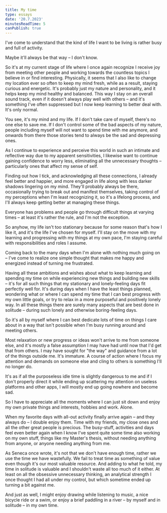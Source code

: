 ```yaml
---
title: My time
type: essays
date: '20.7.2023'
minutesReadTime: 5
canPublish: true
---
```


I've come to understand that the kind of life I want to be living is rather busy and full of activity. 

Maybe it'll always be that way – I don't know. 

So it's at my current stage of life where I once again recognize I receive joy from meeting other people and working towards the countless topics I believe in or find interesting. Physically, it seems that I also like to change my location ever so often to keep my mind fresh, while as a result, staying curious and energetic. It's probably just my nature and personality, and it helps keep my mind healthy and balanced. This way I stay on an overall sound track, even if it doesn't always play well with others – and it's something I've often suppressed but I now keep learning to better deal with. It's only normal.

You see, it's my mind and my life. If I don't take care of myself, there's no one else to save me. If I don't control some of the bad aspects of my nature, people including myself will not want to spend time with me anymore, and onwards from there those stories tend to always be the sad and depressing ones.

As I continue to experience and perceive this world in such an intimate and reflective way due to my apparent sensitivities, I likewise want to continue gaining confidence to worry less, eliminating all the unnecessary thoughts – particularly ones that affect my sense of self. 

Finding out how I tick, and acknowledging all these connections, I already feel better and happier, and more engaged in life along with less darker shadows lingering on my mind. They'll probably always be there, occasionally trying to break out and manifest themselves, taking control of my perceptions when I'm least recognizing it, so it's a lifelong process, and I'll always keep getting better at managing these things. 

Everyone has problems and people go through difficult things at varying times – at least it's rather the rule, and I'm not the exception. 

So anyhow, my life isn't too stationary because for some reason that's how I like it, and it's the life I've chosen for myself. I'll stay on the move with my learning and progressing with my things at my own pace, I'm staying careful with responsibilities and roles I assume. 

Coming back to the many days when I'm alone with nothing much going on – I've come to realize one simple thought that makes me happy and energized instead of turning me frustrated. 

Having all these ambitions and wishes about what to keep learning and spending my time on while experiencing new things and building new skills – it's for all such things that my stationary and lonely-feeling days fit perfectly well for. It's during days when I have the least things planned, wondering what or where I can spend my time that I can best progress with my own little goals, or try to relax in a more purposeful and positively lonely way. In all these things there are surely many aspects that are best done in solitude – during such lonely and otherwise boring-feeling days. 

So it's all by myself where I can best dedicate lots of time on things I care about in a way that isn't possible when I'm busy running around and meeting others. 

Most relaxation or new progress or ideas won't arrive to me from someone else, and it's mostly a false assumption I may have had until now that I'd get that from others. I may have sought for "the way" and guidance from a lot of the things outside me. It's immature. A course of action where I focus my attention and demands on someone else and cling to others is something I'll no longer do.  

It's as if all the purposeless idle time is slightly dangerous to me and if I don't properly direct it while ending up scattering my attention on useless platforms and other apps, I will mostly end up going nowhere and become sad.

So I have to appreciate all the moments where I can just sit down and enjoy my own private things and interests, hobbies and work. Alone.  

When my favorite days with all-out activity finally arrive again – and they always do – I double enjoy them. Time with my friends, my close ones and all the other great people is precious. The busy-stuff, activities and days feel even better again when I know I've spent quite some time also working on my own stuff, things like my Master's thesis, without needing anything from anyone, or anyone needing anything from me. 

As Seneca once wrote, it's not that we don't have enough time, rather we use the time we have wastefully. We fail to treat time as something of value even though it's our most valuable resource. And adding to what he told, my time in solitude is valuable and I shouldn't waste all too much of it either. At least on all the obsessive unnecessary thinking, an analytical strength I once thought I had all under my control, but which sometime ended up turning a bit against me. 

And just as well, I might enjoy drawing while listening to music, a nice bicycle ride or a swim, or enjoy a brief paddling in a river – by myself and in solitude – in my own time. 
